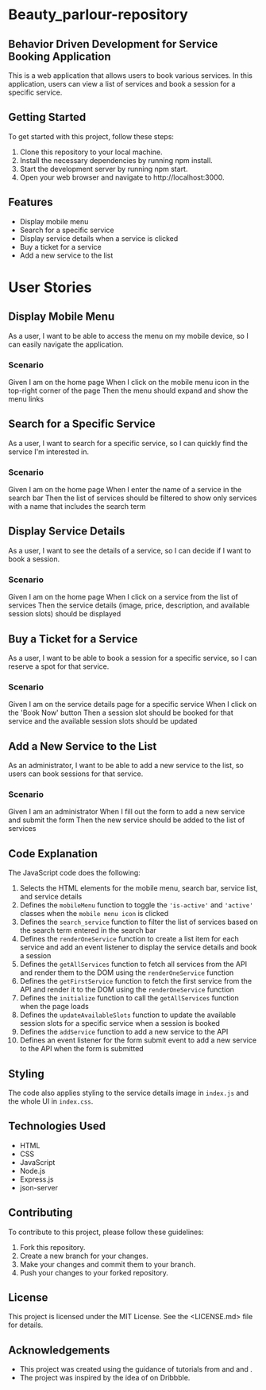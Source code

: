 # Beauty_parlour-repository

## Behavior Driven Development for Service Booking Application
This is a web application that allows users to book various services. In this application, users can view a list of services and book a session for a specific service.

## Getting Started
To get started with this project, follow these steps:

1. Clone this repository to your local machine.
2. Install the necessary dependencies by running npm install.
3. Start the development server by running npm start.
4. Open your web browser and navigate to http://localhost:3000.

## Features
* Display mobile menu
* Search for a specific service
* Display service details when a service is clicked
* Buy a ticket for a service
* Add a new service to the list

# User Stories
## Display Mobile Menu
As a user, I want to be able to access the menu on my mobile device, so I can easily navigate the application.

### Scenario
Given I am on the home page
When I click on the mobile menu icon in the top-right corner of the page
Then the menu should expand and show the menu links

## Search for a Specific Service
As a user, I want to search for a specific service, so I can quickly find the service I'm interested in.

### Scenario
Given I am on the home page
When I enter the name of a service in the search bar
Then the list of services should be filtered to show only services with a name that includes the search term

## Display Service Details
As a user, I want to see the details of a service, so I can decide if I want to book a session.

### Scenario
Given I am on the home page
When I click on a service from the list of services
Then the service details (image, price, description, and available session slots) should be displayed

## Buy a Ticket for a Service
As a user, I want to be able to book a session for a specific service, so I can reserve a spot for that service.

### Scenario
Given I am on the service details page for a specific service
When I click on the 'Book Now' button
Then a session slot should be booked for that service and the available session slots should be updated

## Add a New Service to the List
As an administrator, I want to be able to add a new service to the list, so users can book sessions for that service.

### Scenario
Given I am an administrator
When I fill out the form to add a new service and submit the form
Then the new service should be added to the list of services

## Code Explanation
The JavaScript code does the following:

1. Selects the HTML elements for the mobile menu, search bar, service list, and service details
2. Defines the `mobileMenu` function to toggle the `'is-active'` and `'active'` classes when the `mobile menu icon` is clicked
3. Defines the `search_service` function to filter the list of services based on the search term entered in the search bar
4. Defines the  `renderOneService` function to create a list item for each service and add an event listener to display the service details and book a session
5. Defines the `getAllServices` function to fetch all services from the API and render them to the DOM using the `renderOneService` function
6. Defines the `getFirstService` function to fetch the first service from the API and render it to the DOM using the `renderOneService` function
7. Defines the `initialize` function to call the `getAllServices` function when the page loads
8. Defines the `updateAvailableSlots` function to update the available session slots for a specific service when a session is booked
9. Defines the `addService` function to add a new service to the API
10. Defines an event listener for the form submit event to add a new service to the API when the form is submitted

## Styling
The code also applies styling to the service details image in `index.js` and the whole UI in `index.css`.

## Technologies Used
* HTML
* CSS
* JavaScript
* Node.js
* Express.js
* json-server

## Contributing
To contribute to this project, please follow these guidelines:

1. Fork this repository.
2. Create a new branch for your changes.
3. Make your changes and commit them to your branch.
4. Push your changes to your forked repository.

## License
This project is licensed under the MIT License. See the <LICENSE.md> file for details.

## Acknowledgements
* This project was created using the guidance of tutorials from <stand ups> and <standouts> and <canvas>.
* The project was inspired by the idea of <Service Booking App> on Dribbble.